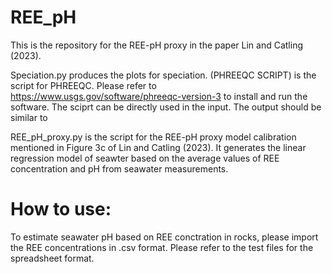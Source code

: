 # REE_pH
This is the repository for the REE-pH proxy in the paper Lin and Catling (2023).

Speciation.py produces the plots for speciation.
(PHREEQC SCRIPT) is the script for PHREEQC. Please refer to https://www.usgs.gov/software/phreeqc-version-3 to install and run the software. The sciprt can be directly used in the input. The output should be similar to 

REE_pH_proxy.py is the script for the REE-pH proxy model calibration mentioned in Figure 3c of Lin and Catling (2023). It generates the linear regression model of seawter based on the average values of REE concentration and pH from seawater measurements.

# How to use: 
To estimate seawater pH based on REE conctration in rocks, please import the REE concentrations in .csv format. Please refer to the test files for the spreadsheet format. 







